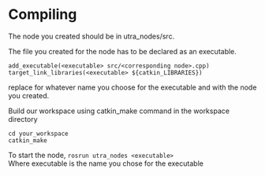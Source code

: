 # Compiling

The node you created should be in utra_nodes/src.

The file you created for the node has to be declared as an executable.

`add_executable(<executable> src/<corresponding node>.cpp)`  
`target_link_libraries(<executable> ${catkin_LIBRARIES})`

replace <executable> for whatever name you choose for the executable and <corresponding node> with the node you created.

Build our workspace using catkin_make command in the workspace directory

`cd your_workspace`  
`catkin_make`

To start the node, 
`rosrun utra_nodes <executable>`   
Where executable is the name you chose for the executable
